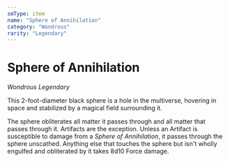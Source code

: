 ```yaml
---
smType: item
name: "Sphere of Annihilation"
category: "Wondrous"
rarity: "Legendary"
---
```


# Sphere of Annihilation
*Wondrous Legendary*

This 2-foot-diameter black sphere is a hole in the multiverse, hovering in space and stabilized by a magical field surrounding it.

The sphere obliterates all matter it passes through and all matter that passes through it. Artifacts are the exception. Unless an Artifact is susceptible to damage from a *Sphere of Annihilation*, it passes through the sphere unscathed. Anything else that touches the sphere but isn't wholly engulfed and obliterated by it takes 8d10 Force damage.

